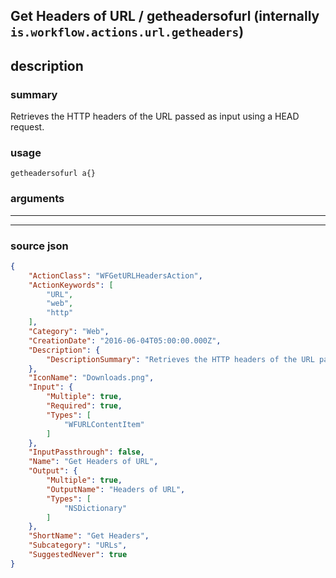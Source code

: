
## Get Headers of URL / getheadersofurl (internally `is.workflow.actions.url.getheaders`)


## description

### summary

Retrieves the HTTP headers of the URL passed as input using a HEAD request.


### usage
```
getheadersofurl a{}
```

### arguments

---



---

### source json

```json
{
	"ActionClass": "WFGetURLHeadersAction",
	"ActionKeywords": [
		"URL",
		"web",
		"http"
	],
	"Category": "Web",
	"CreationDate": "2016-06-04T05:00:00.000Z",
	"Description": {
		"DescriptionSummary": "Retrieves the HTTP headers of the URL passed as input using a HEAD request."
	},
	"IconName": "Downloads.png",
	"Input": {
		"Multiple": true,
		"Required": true,
		"Types": [
			"WFURLContentItem"
		]
	},
	"InputPassthrough": false,
	"Name": "Get Headers of URL",
	"Output": {
		"Multiple": true,
		"OutputName": "Headers of URL",
		"Types": [
			"NSDictionary"
		]
	},
	"ShortName": "Get Headers",
	"Subcategory": "URLs",
	"SuggestedNever": true
}
```
